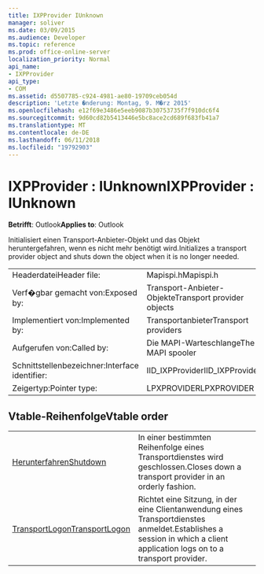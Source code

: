 ```yaml
---
title: IXPProvider IUnknown
manager: soliver
ms.date: 03/09/2015
ms.audience: Developer
ms.topic: reference
ms.prod: office-online-server
localization_priority: Normal
api_name:
- IXPProvider
api_type:
- COM
ms.assetid: d5507785-c924-4981-ae80-19709ceb054d
description: 'Letzte �nderung: Montag, 9. M�rz 2015'
ms.openlocfilehash: e12f69e3486e5eeb9087b30753735f7f910dc6f4
ms.sourcegitcommit: 9d60cd82b5413446e5bc8ace2cd689f683fb41a7
ms.translationtype: MT
ms.contentlocale: de-DE
ms.lasthandoff: 06/11/2018
ms.locfileid: "19792903"
---
```

# <a name="ixpprovider--iunknown"></a><span data-ttu-id="3588e-103">IXPProvider : IUnknown</span><span class="sxs-lookup"><span data-stu-id="3588e-103">IXPProvider : IUnknown</span></span>

  
  
<span data-ttu-id="3588e-104">**Betrifft**: Outlook</span><span class="sxs-lookup"><span data-stu-id="3588e-104">**Applies to**: Outlook</span></span> 
  
<span data-ttu-id="3588e-105">Initialisiert einen Transport-Anbieter-Objekt und das Objekt heruntergefahren, wenn es nicht mehr benötigt wird.</span><span class="sxs-lookup"><span data-stu-id="3588e-105">Initializes a transport provider object and shuts down the object when it is no longer needed.</span></span>
  
|||
|:-----|:-----|
|<span data-ttu-id="3588e-106">Headerdatei</span><span class="sxs-lookup"><span data-stu-id="3588e-106">Header file:</span></span>  <br/> |<span data-ttu-id="3588e-107">Mapispi.h</span><span class="sxs-lookup"><span data-stu-id="3588e-107">Mapispi.h</span></span>  <br/> |
|<span data-ttu-id="3588e-108">Verf�gbar gemacht von:</span><span class="sxs-lookup"><span data-stu-id="3588e-108">Exposed by:</span></span>  <br/> |<span data-ttu-id="3588e-109">Transport-Anbieter-Objekte</span><span class="sxs-lookup"><span data-stu-id="3588e-109">Transport provider objects</span></span>  <br/> |
|<span data-ttu-id="3588e-110">Implementiert von:</span><span class="sxs-lookup"><span data-stu-id="3588e-110">Implemented by:</span></span>  <br/> |<span data-ttu-id="3588e-111">Transportanbieter</span><span class="sxs-lookup"><span data-stu-id="3588e-111">Transport providers</span></span>  <br/> |
|<span data-ttu-id="3588e-112">Aufgerufen von:</span><span class="sxs-lookup"><span data-stu-id="3588e-112">Called by:</span></span>  <br/> |<span data-ttu-id="3588e-113">Die MAPI-Warteschlange</span><span class="sxs-lookup"><span data-stu-id="3588e-113">The MAPI spooler</span></span>  <br/> |
|<span data-ttu-id="3588e-114">Schnittstellenbezeichner:</span><span class="sxs-lookup"><span data-stu-id="3588e-114">Interface identifier:</span></span>  <br/> |<span data-ttu-id="3588e-115">IID_IXPProvider</span><span class="sxs-lookup"><span data-stu-id="3588e-115">IID_IXPProvider</span></span>  <br/> |
|<span data-ttu-id="3588e-116">Zeigertyp:</span><span class="sxs-lookup"><span data-stu-id="3588e-116">Pointer type:</span></span>  <br/> |<span data-ttu-id="3588e-117">LPXPROVIDER</span><span class="sxs-lookup"><span data-stu-id="3588e-117">LPXPROVIDER</span></span>  <br/> |
   
## <a name="vtable-order"></a><span data-ttu-id="3588e-118">Vtable-Reihenfolge</span><span class="sxs-lookup"><span data-stu-id="3588e-118">Vtable order</span></span>

|||
|:-----|:-----|
|[<span data-ttu-id="3588e-119">Herunterfahren</span><span class="sxs-lookup"><span data-stu-id="3588e-119">Shutdown</span></span>](ixpprovider-shutdown.md) <br/> |<span data-ttu-id="3588e-120">In einer bestimmten Reihenfolge eines Transportdienstes wird geschlossen.</span><span class="sxs-lookup"><span data-stu-id="3588e-120">Closes down a transport provider in an orderly fashion.</span></span>  <br/> |
|[<span data-ttu-id="3588e-121">TransportLogon</span><span class="sxs-lookup"><span data-stu-id="3588e-121">TransportLogon</span></span>](ixpprovider-transportlogon.md) <br/> |<span data-ttu-id="3588e-122">Richtet eine Sitzung, in der eine Clientanwendung eines Transportdienstes anmeldet.</span><span class="sxs-lookup"><span data-stu-id="3588e-122">Establishes a session in which a client application logs on to a transport provider.</span></span>  <br/> |
   


